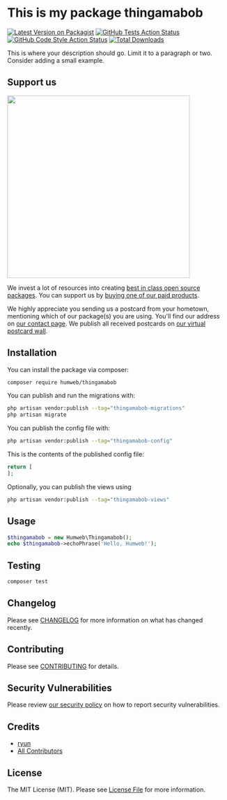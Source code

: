 # This is my package thingamabob

[![Latest Version on Packagist](https://img.shields.io/packagist/v/humweb/thingamabob.svg?style=flat-square)](https://packagist.org/packages/humweb/thingamabob)
[![GitHub Tests Action Status](https://img.shields.io/github/workflow/status/humweb/thingamabob/run-tests?label=tests)](https://github.com/humweb/thingamabob/actions?query=workflow%3Arun-tests+branch%3Amain)
[![GitHub Code Style Action Status](https://img.shields.io/github/workflow/status/humweb/thingamabob/Check%20&%20fix%20styling?label=code%20style)](https://github.com/humweb/thingamabob/actions?query=workflow%3A"Check+%26+fix+styling"+branch%3Amain)
[![Total Downloads](https://img.shields.io/packagist/dt/humweb/thingamabob.svg?style=flat-square)](https://packagist.org/packages/humweb/thingamabob)

This is where your description should go. Limit it to a paragraph or two. Consider adding a small example.

## Support us

[<img src="https://github-ads.s3.eu-central-1.amazonaws.com/thingamabob.jpg?t=1" width="419px" />](https://spatie.be/github-ad-click/thingamabob)

We invest a lot of resources into creating [best in class open source packages](https://spatie.be/open-source). You can support us by [buying one of our paid products](https://spatie.be/open-source/support-us).

We highly appreciate you sending us a postcard from your hometown, mentioning which of our package(s) you are using. You'll find our address on [our contact page](https://spatie.be/about-us). We publish all received postcards on [our virtual postcard wall](https://spatie.be/open-source/postcards).

## Installation

You can install the package via composer:

```bash
composer require humweb/thingamabob
```

You can publish and run the migrations with:

```bash
php artisan vendor:publish --tag="thingamabob-migrations"
php artisan migrate
```

You can publish the config file with:

```bash
php artisan vendor:publish --tag="thingamabob-config"
```

This is the contents of the published config file:

```php
return [
];
```

Optionally, you can publish the views using

```bash
php artisan vendor:publish --tag="thingamabob-views"
```

## Usage

```php
$thingamabob = new Humweb\Thingamabob();
echo $thingamabob->echoPhrase('Hello, Humweb!');
```

## Testing

```bash
composer test
```

## Changelog

Please see [CHANGELOG](CHANGELOG.md) for more information on what has changed recently.

## Contributing

Please see [CONTRIBUTING](https://github.com/spatie/.github/blob/main/CONTRIBUTING.md) for details.

## Security Vulnerabilities

Please review [our security policy](../../security/policy) on how to report security vulnerabilities.

## Credits

- [ryun](https://github.com/humweb)
- [All Contributors](../../contributors)

## License

The MIT License (MIT). Please see [License File](LICENSE.md) for more information.

